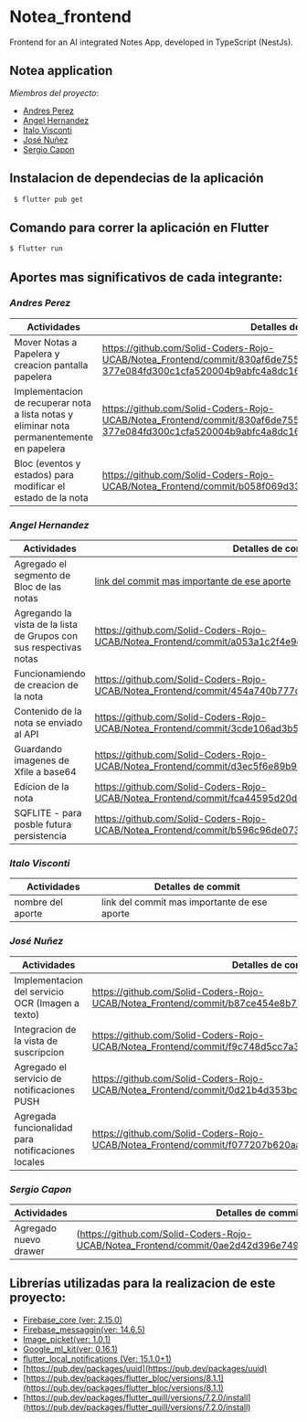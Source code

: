 # Notea_frontend
Frontend for an AI integrated Notes App, developed in TypeScript (NestJs).

## Notea application
_Miembros del proyecto_:
- [Andres Perez](https://github.com/andresperez0401)
- [Angel Hernandez](https://github.com/Delta27222)
- [Italo Visconti](https://github.com/italovisconti) 
- [José Nuñez](https://github.com/JosMeeh)
- [Sergio Capon](https://github.com/SerCap98) 

## Instalacion de dependecias de la aplicación
```bash
 $ flutter pub get
```
## Comando para correr la aplicación en Flutter
```bash
$ flutter run 
```

## Aportes mas significativos de cada integrante:
### _Andres Perez_
| Actividades                                                                                                            | Detalles de commit                                               |
|----------------------------------------------------------------------------------------------------------------------|-------------------------------------------------------|
| Mover Notas a Papelera y creacion pantalla papelera | https://github.com/Solid-Coders-Rojo-UCAB/Notea_Frontend/commit/830af6de755f82d31a1c8dc0f2798ba806757cf4#diff-377e084fd300c1cfa520004b9abfc4a8dc16426d773b68caa733e96180fac611
| Implementacion de recuperar nota a lista notas y eliminar nota permanentemente en papelera | https://github.com/Solid-Coders-Rojo-UCAB/Notea_Frontend/commit/830af6de755f82d31a1c8dc0f2798ba806757cf4#diff-377e084fd300c1cfa520004b9abfc4a8dc16426d773b68caa733e96180fac611
|Bloc (eventos y estados) para modificar el estado de la nota | https://github.com/Solid-Coders-Rojo-UCAB/Notea_Frontend/commit/b058f069d33b387c9db994bf3990e50eb51f156c

### _Angel Hernandez_
| Actividades                                                                                                            | Detalles de commit                                               |
|----------------------------------------------------------------------------------------------------------------------|-------------------------------------------------------|
| Agregado el segmento de Bloc de las notas | [link del commit mas importante de ese aporte](https://github.com/Solid-Coders-Rojo-UCAB/Notea_Frontend/commit/6c6d209149d0610d2275a831f9cb9de2a5f41a9c)
| Agregando la vista de la lista de Grupos con sus respectivas notas | https://github.com/Solid-Coders-Rojo-UCAB/Notea_Frontend/commit/a053a1c2f4e9dbb2ea9212f151af996dc162d2d7
| Funcionamiendo de creacion de la nota | https://github.com/Solid-Coders-Rojo-UCAB/Notea_Frontend/commit/454a740b777cd0f0ea10d5be211e4754826c51ef
| Contenido de la nota se enviado al API | https://github.com/Solid-Coders-Rojo-UCAB/Notea_Frontend/commit/3cde106ad3b52799e4594a3e8efa73aa66562b8d
| Guardando imagenes de Xfile a base64  | https://github.com/Solid-Coders-Rojo-UCAB/Notea_Frontend/commit/d3ec5f6e89b9080f810a55d0f9b19a507d880288
| Edicion de la nota | https://github.com/Solid-Coders-Rojo-UCAB/Notea_Frontend/commit/fca44595d20dce08ae582633588b7fc34c5a3d39
| SQFLITE - para posble futura persistencia | https://github.com/Solid-Coders-Rojo-UCAB/Notea_Frontend/commit/b596c96de073a1e455d4335060dcba4c14bbafe7

### _Italo Visconti_
| Actividades                                                                                                            | Detalles de commit                                               |
|----------------------------------------------------------------------------------------------------------------------|-------------------------------------------------------|
| nombre del aporte | link del commit mas importante de ese aporte




### _José Nuñez_
| Actividades                                                                                                            | Detalles de commit                                               |
|----------------------------------------------------------------------------------------------------------------------|-------------------------------------------------------|
|Implementacion del servicio OCR (Imagen a texto) |https://github.com/Solid-Coders-Rojo-UCAB/Notea_Frontend/commit/b87ce454e8b7791490f61c4026b20a1c5b7b64c7
|Integracion de la vista de suscripcion| https://github.com/Solid-Coders-Rojo-UCAB/Notea_Frontend/commit/f9c748d5cc7a3ab8f77a8bb44a9945328665697b
|Agregado el servicio de notificaciones PUSH | https://github.com/Solid-Coders-Rojo-UCAB/Notea_Frontend/commit/0d21b4d353bc4406d761c56ab43ee0483d4e54ab
| Agregada funcionalidad para notificaciones locales |https://github.com/Solid-Coders-Rojo-UCAB/Notea_Frontend/commit/f077207b620aa48427216a54fc9c9c39a6058923




### _Sergio Capon_
| Actividades                                                                                                            | Detalles de commit                                               |
|----------------------------------------------------------------------------------------------------------------------|-------------------------------------------------------|
| Agregado nuevo drawer |(https://github.com/Solid-Coders-Rojo-UCAB/Notea_Frontend/commit/0ae2d42d396e7492de3d75855dd6e5f3f28aa591)

## Librerías utilizadas para la realizacion de este proyecto:
- [Firebase_core (ver: 2.15.0)](https://pub.dev/packages/firebase_core)
- [Firebase_messaggin(ver: 14.6.5)](https://pub.dev/packages/firebase_messaging)
- [Image_picket(ver: 1.0.1)](https://pub.dev/packages/image_picker)
- [Google_ml_kit(ver: 0.16.1)](https://pub.dev/packages/google_ml_kit)
- [flutter_local_notifications (Ver: 15.1.0+1)](https://pub.dev/packages/flutter_local_notifications)
- [https://pub.dev/packages/uuid](https://pub.dev/packages/uuid)
- [https://pub.dev/packages/flutter_bloc/versions/8.1.1](https://pub.dev/packages/flutter_bloc/versions/8.1.1)
- [https://pub.dev/packages/flutter_quill/versions/7.2.0/install](https://pub.dev/packages/flutter_quill/versions/7.2.0/install)

